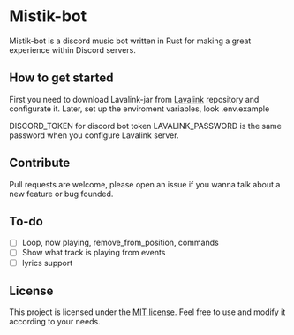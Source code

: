 # Mistik-bot
Mistik-bot is a discord music bot written in Rust for making a great experience within Discord servers.


## How to get started
First you need to download Lavalink-jar from [Lavalink](https://github.com/lavalink-devs/Lavalink) repository and configurate it.
Later, set up the enviroment variables, look .env.example

DISCORD_TOKEN for discord bot token
LAVALINK_PASSWORD is the same password when you configure Lavalink server.

## Contribute
Pull requests are welcome, please open an issue if you wanna talk about a new feature or bug founded.

## To-do
 - [ ] Loop, now playing, remove_from_position, commands
 - [ ] Show what track is playing from events 
 - [ ] lyrics support

## License
This project is licensed under the [MIT license](https://choosealicense.com/licenses/mit/). Feel free to use and modify it according to your needs.
